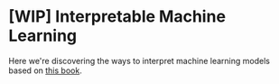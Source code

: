 # **[WIP]** Interpretable Machine Learning

Here we're discovering the ways to interpret machine learning models based on [this book](https://christophm.github.io/interpretable-ml-book/).
